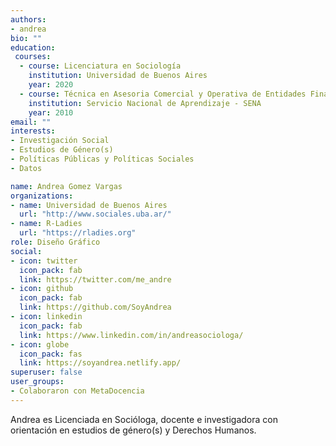 ```yaml
---
authors:
- andrea
bio: ""
education:
 courses:
  - course: Licenciatura en Sociología
    institution: Universidad de Buenos Aires
    year: 2020
  - course: Técnica en Asesoria Comercial y Operativa de Entidades Financieras
    institution: Servicio Nacional de Aprendizaje - SENA
    year: 2010
email: ""
interests:
- Investigación Social
- Estudios de Género(s)
- Políticas Públicas y Políticas Sociales
- Datos

name: Andrea Gomez Vargas
organizations:
- name: Universidad de Buenos Aires  
  url: "http://www.sociales.uba.ar/"
- name: R-Ladies
  url: "https://rladies.org"
role: Diseño Gráfico 
social:
- icon: twitter
  icon_pack: fab
  link: https://twitter.com/me_andre
- icon: github
  icon_pack: fab
  link: https://github.com/SoyAndrea
- icon: linkedin
  icon_pack: fab
  link: https://www.linkedin.com/in/andreasociologa/
- icon: globe
  icon_pack: fas
  link: https://soyandrea.netlify.app/
superuser: false
user_groups:
- Colaboraron con MetaDocencia
---
```


Andrea es Licenciada en Socióloga, docente e investigadora con orientación en estudios de género(s) y Derechos Humanos. 
